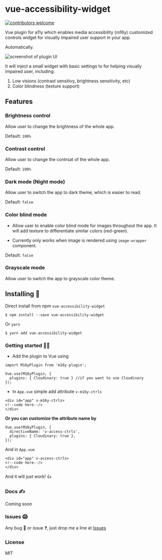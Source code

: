 # vue-accessibility-widget
[![contributors welcome](https://img.shields.io/badge/contributions-welcome-brightgreen.svg?style=flat)](https://github.com/dwyl/esta/issues)

Vue plugin for a11y which enables media accessibility (m16y) customized controls widget for visually impaired user support in your app.

Automatically.

![screenshot of plugin UI](https://res.cloudinary.com/mayashavin/image/upload/v1550696448/screenshot_m16y_widget.png)

It will inject a small widget with basic settings to for helping visually impaired user, including:
1. Low visions (contrast sensitivy, brightness sensitivity, etc)
2. Color blindness (texture support)

## Features

### Brightness control
Allow user to change the brightness of the whole app.

Default: `100%`

### Contrast control
Allow user to change the contrsat of the whole app.

Default: `100%`

### Dark mode (Night mode)
Allow user to switch the app to dark theme, which is easier to read.

Default: `false`

### Color blind mode
* Allow user to enable color blind mode for images throughout the app. It will add texture to differentiate similar colors (red-green).

* Currently only works when image is rendered using `image-wrapper` component.

Default: `false`

### Grayscale mode
Allow user to switch the app to grayscale color theme.

## Installing 🚀
Direct install from npm `vue-accessibility-widget`

```
$ npm install --save vue-accessibility-widget
```

Or `yarn`

```
$ yarn add vue-accessibility-widget
```

### Getting started 👩‍💻
- Add the plugin to Vue using

```
import M16yPlugin from 'm16y-plugin';

Vue.use(M16yPlugin, {
  plugins: { Cloudinary: true } //if you want to use Cloudinary
});
```

- In `App.vue` simple add attribute `v-m16y-ctrls`
```
<div id="app" v-m16y-ctrls>
<!--code here--/>
</div>
```

**Or you can customize the attribute name by**
```
Vue.use(M16yPlugin, {
  directiveName: 'v-access-ctrls',
  plugins: { Cloudinary: true },
});
```

And in `App.vue`
```
<div id="app" v-access-ctrls>
<!--code here--/>
</div>
```

And it will just work! 👍

### Docs ✍️
Coming soon

### Issues 😱
Any bug 🐛 or issue ❓, just drop me a line at [Issues](https://github.com/mayashavin/vue-accessibility-demo/issues)

### License
MIT
